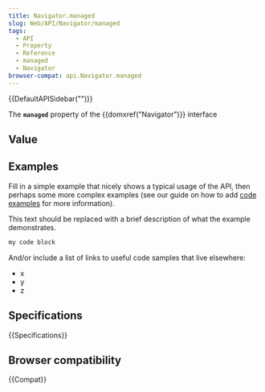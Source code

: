```yaml
---
title: Navigator.managed
slug: Web/API/Navigator/managed
tags:
  - API
  - Property
  - Reference
  - managed
  - Navigator
browser-compat: api.Navigator.managed
---
```

{{DefaultAPISidebar("")}}

The **`managed`** property of the {{domxref("Navigator")}} interface 

## Value



## Examples

Fill in a simple example that nicely shows a typical usage of the API, then perhaps some more complex examples (see our guide on how to add [code examples](/en-US/docs/MDN/Contribute/Structures/Code_examples) for more information).

This text should be replaced with a brief description of what the example demonstrates.

```js
my code block
```

And/or include a list of links to useful code samples that live elsewhere:

*   x
*   y
*   z

## Specifications

{{Specifications}}

## Browser compatibility

{{Compat}}


